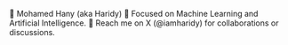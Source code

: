 
🤖 Mohamed Hany (aka Haridy)
🧠 Focused on Machine Learning and Artificial Intelligence.
📩 Reach me on X (@iamharidy) for collaborations or discussions.
